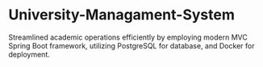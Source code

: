 # University-Managament-System
Streamlined academic operations efficiently by employing modern MVC Spring Boot framework, utilizing PostgreSQL for database, and Docker for deployment.
